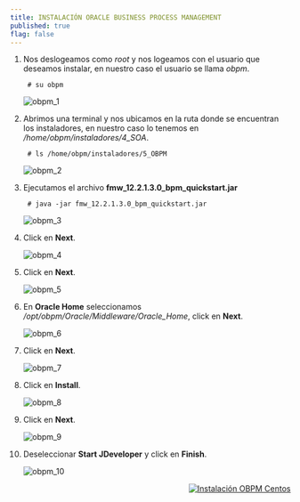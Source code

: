 ```yaml
---
title: INSTALACIÓN ORACLE BUSINESS PROCESS MANAGEMENT
published: true
flag: false 
---
```


1. Nos deslogeamos como *root* y nos logeamos con el usuario que deseamos instalar, en nuestro caso el usuario se llama *obpm*.

        # su obpm

    ![obpm_1](../assets/obpm/centos/obpm/obpm_1.png)

2. Abrimos una terminal y nos ubicamos en la ruta donde se encuentran los instaladores, en nuestro caso lo tenemos en */home/obpm/instaladores/4_SOA*.

        # ls /home/obpm/instaladores/5_OBPM

    ![obpm_2](../assets/obpm/centos/obpm/obpm_2.png)

3. Ejecutamos el archivo **fmw_12.2.1.3.0_bpm_quickstart.jar**

        # java -jar fmw_12.2.1.3.0_bpm_quickstart.jar

    ![obpm_3](../assets/obpm/centos/obpm/obpm_3.png)

4. Click en **Next**.

    ![obpm_4](../assets/obpm/centos/obpm/obpm_4.png)

5. Click en **Next**.

    ![obpm_5](../assets/obpm/centos/obpm/obpm_5.png)

6. En **Oracle Home** seleccionamos */opt/obpm/Oracle/Middleware/Oracle_Home*, click en **Next**.

    ![obpm_6](../assets/obpm/centos/obpm/obpm_6.png)

7. Click en **Next**.

    ![obpm_7](../assets/obpm/centos/obpm/obpm_7.png)

8. Click en **Install**.

    ![obpm_8](../assets/obpm/centos/obpm/obpm_8.png)

9. Click en **Next**.

    ![obpm_9](../assets/obpm/centos/obpm/obpm_9.png)

10. Deseleccionar **Start JDeveloper** y click en **Finish**.

    ![obpm_10](../assets/obpm/centos/obpm/obpm_10.png)

<div align="right">
    <a href="obpm-centos-install">
        <img src="../assets/icons/boton-back.png" title="Instalación OBPM Centos"  />
    </a>
</div>